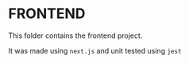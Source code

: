 # FRONTEND

This folder contains the frontend project.

It was made using `next.js` and unit tested using `jest`